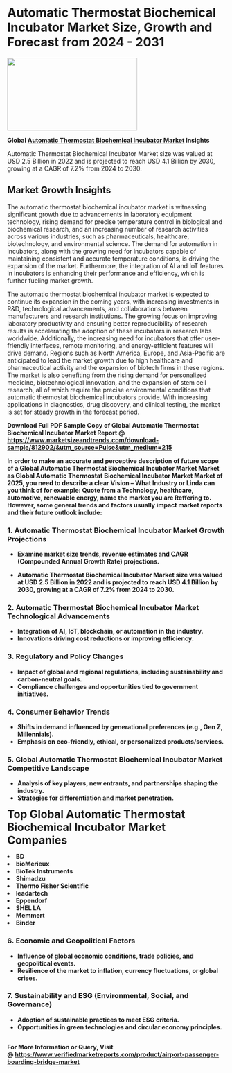<H1>Automatic Thermostat Biochemical Incubator Market Size, Growth and Forecast from 2024 - 2031</H1><img class="aligncenter size-medium wp-image-584254" src="https://thirdeyenews.in/wp-content/uploads/2024/09/Global-Market-Research-300x168.jpeg" alt="" width="300" height="168" /><p><strong>Global&nbsp;<a href="https://www.marketsizeandtrends.com/download-sample/812902/&amp;utm_source=Pulse&amp;utm_medium=215">Automatic Thermostat Biochemical Incubator Market</a> Insights</strong></p><p>Automatic Thermostat Biochemical Incubator Market size was valued at USD 2.5 Billion in 2022 and is projected to reach USD 4.1 Billion by 2030, growing at a CAGR of 7.2% from 2024 to 2030.</p><p><h2>Market Growth Insights</h2> <p>The automatic thermostat biochemical incubator market is witnessing significant growth due to advancements in laboratory equipment technology, rising demand for precise temperature control in biological and biochemical research, and an increasing number of research activities across various industries, such as pharmaceuticals, healthcare, biotechnology, and environmental science. The demand for automation in incubators, along with the growing need for incubators capable of maintaining consistent and accurate temperature conditions, is driving the expansion of the market. Furthermore, the integration of AI and IoT features in incubators is enhancing their performance and efficiency, which is further fueling market growth.</p> <p><strong></strong></p> <p>The automatic thermostat biochemical incubator market is expected to continue its expansion in the coming years, with increasing investments in R&D, technological advancements, and collaborations between manufacturers and research institutions. The growing focus on improving laboratory productivity and ensuring better reproducibility of research results is accelerating the adoption of these incubators in research labs worldwide. Additionally, the increasing need for incubators that offer user-friendly interfaces, remote monitoring, and energy-efficient features will drive demand. Regions such as North America, Europe, and Asia-Pacific are anticipated to lead the market growth due to high healthcare and pharmaceutical activity and the expansion of biotech firms in these regions. The market is also benefiting from the rising demand for personalized medicine, biotechnological innovation, and the expansion of stem cell research, all of which require the precise environmental conditions that automatic thermostat biochemical incubators provide. With increasing applications in diagnostics, drug discovery, and clinical testing, the market is set for steady growth in the forecast period. <p><strong></p><p><span class=""><strong>Download Full PDF Sample Copy of Global Automatic Thermostat Biochemical Incubator Market Report</strong> @ <a href="https://www.marketsizeandtrends.com/download-sample/812902/&amp;utm_source=Pulse&amp;utm_medium=215" target="_blank">https://www.marketsizeandtrends.com/download-sample/812902/&amp;utm_source=Pulse&amp;utm_medium=215</a></span></p><p>In order to make an accurate and perceptive description of future scope of a Global&nbsp;Automatic Thermostat Biochemical Incubator Market Market as Global&nbsp;Automatic Thermostat Biochemical Incubator Market Market of 2025, you need to describe a clear Vision &ndash; What Industry or Linda can you think of for example: Quote from a Technology, healthcare, automotive, renewable energy, name the market you are Reffering to. However, some general trends and factors usually impact market reports and their future outlook include:</p><h3>1.&nbsp;<strong>Automatic Thermostat Biochemical Incubator Market Growth Projections</strong></h3><ul><li>Examine market size trends, revenue estimates and CAGR (Compounded Annual Growth Rate) projections.</li><li><p>Automatic Thermostat Biochemical Incubator Market size was valued at USD 2.5 Billion in 2022 and is projected to reach USD 4.1 Billion by 2030, growing at a CAGR of 7.2% from 2024 to 2030.</p></li></ul><h3>2.&nbsp;<strong>Automatic Thermostat Biochemical Incubator Market Technological Advancements</strong></h3><ul><li>Integration of AI, IoT, blockchain, or automation in the industry.</li><li>Innovations driving cost reductions or improving efficiency.</li></ul><h3>3.&nbsp;<strong>Regulatory and Policy Changes</strong></h3><ul><li>Impact of global and regional regulations, including sustainability and carbon-neutral goals.</li><li>Compliance challenges and opportunities tied to government initiatives.</li></ul><h3>4.&nbsp;<strong>Consumer Behavior Trends</strong></h3><ul><li>Shifts in demand influenced by generational preferences (e.g., Gen Z, Millennials).</li><li>Emphasis on eco-friendly, ethical, or personalized products/services.</li></ul><h3>5.&nbsp;<strong>Global Automatic Thermostat Biochemical Incubator Market Competitive Landscape</strong></h3><ul><li>Analysis of key players, new entrants, and partnerships shaping the industry.</li><li>Strategies for differentiation and market penetration.</li></ul><p data-pm-slice="1 1 []"><span style="color: inherit; font-family: inherit; font-size: 25px;">Top Global Automatic Thermostat Biochemical Incubator Market Companies</span></p><div class="" data-test-id=""><p><li>BD</li><li> bioMerieux</li><li> BioTek Instruments</li><li> Shimadzu</li><li> Thermo Fisher Scientific</li><li> leadartech</li><li> Eppendorf</li><li> SHEL LA</li><li> Memmert</li><li> Binder</li></p></div><h3>6.&nbsp;<strong>Economic and Geopolitical Factors</strong></h3><ul><li>Influence of global economic conditions, trade policies, and geopolitical events.</li><li>Resilience of the market to inflation, currency fluctuations, or global crises.</li></ul><h3>7.&nbsp;<strong>Sustainability and ESG (Environmental, Social, and Governance)</strong></h3><ul><li>Adoption of sustainable practices to meet ESG criteria.</li><li>Opportunities in green technologies and circular economy principles.</li></ul><h2><strong style="font-size: 14px;">For More Information or Query, Visit @&nbsp;</strong><a style="background-color: #ffffff; font-size: 14px;" href="https://www.marketsizeandtrends.com/report/automatic-thermostat-biochemical-incubator-market/" target="_blank">https://www.verifiedmarketreports.com/product/airport-passenger-boarding-bridge-market</a></h2>
